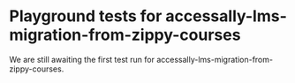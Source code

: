 # Playground tests for accessally-lms-migration-from-zippy-courses
We are still awaiting the first test run for accessally-lms-migration-from-zippy-courses.
